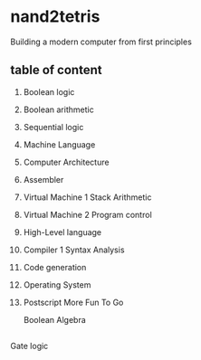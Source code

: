 # nand2tetris
Building a modern computer from first principles

## table of content 


1.  Boolean logic 
2.  Boolean arithmetic
3.  Sequential logic
4.  Machine Language 
5.  Computer Architecture  
6.  Assembler 
7.  Virtual Machine 1 Stack Arithmetic 
8.  Virtual Machine 2 Program control 
9.  High-Level language 
10. Compiler 1 Syntax Analysis 
11. Code generation 
12. Operating System 
13. Postscript More Fun To Go 
 


 	Boolean Algebra 
##



Gate logic


